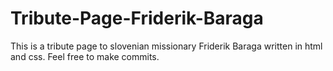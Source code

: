 # Tribute-Page-Friderik-Baraga

This is a tribute page to slovenian missionary Friderik Baraga written in html and css. Feel free to make commits.
